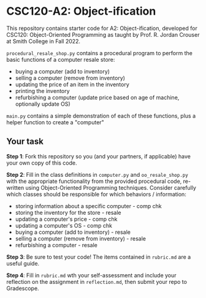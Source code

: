 # CSC120-A2: Object-ification

This repository contains starter code for A2: Object-ification, developed for CSC120: Object-Oriented Programming as taught by Prof. R. Jordan Crouser at Smith College in Fall 2022.
  
 `procedural_resale_shop.py` contains a procedural program to perform the basic functions of a computer resale store:
   - buying a computer (add to inventory)
   - selling a computer (remove from inventory)
   - updating the price of an item in the inventory
   - printing the inventory
   - refurbishing a computer (update price based on age of machine, optionally update OS)
   
  `main.py` contains a simple demonstration of each of these functions, plus a helper function to create a "computer"
  
  ## Your task
  
  **Step 1**: Fork this repository so you (and your partners, if applicable) have your own copy of this code.
  
  **Step 2**: Fill in the class definitions in `computer.py` and `oo_resale_shop.py` with the appropriate functionality from the provided procedural code, re-written using Object-Oriented Programming techniques. Consider carefully which classes should be responsible for which behaviors / information:
  - storing information about a specific computer - comp chk
  - storing the inventory for the store - resale
  - updating a computer's price - comp chk
  - updating a computer's OS - comp chk
  - buying a computer (add to inventory) - resale
  - selling a computer (remove from inventory) - resale
  - refurbishing a computer - resale

 **Step 3**: Be sure to test your code! The items contained in `rubric.md` are a useful guide.
 
**Step 4**: Fill in `rubric.md` wth your self-assessment and include your reflection on the assignment in `reflection.md`, then submit your repo to Gradescope.
